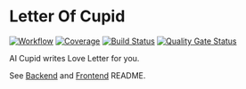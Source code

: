 # Letter Of Cupid
[![Workflow](https://github.com/swsnu/swppfall2022-team11/actions/workflows/run-tests.yml/badge.svg?branch=main)](https://github.com/swsnu/swppfall2022-team11/actions)
[![Coverage](https://coveralls.io/repos/github/swsnu/swppfall2022-team11/badge.svg?branch=main&kill_cache=1)](https://coveralls.io/github/swsnu/swppfall2022-team11?branch=main)
[![Build Status](https://travis-ci.com/swsnu/swppfall2022-team11.svg?branch=main)](https://travis-ci.com/swsnu/swppfall2022-team11)
[![Quality Gate Status](https://sonarcloud.io/api/project_badges/measure?project=swsnu_swppfall2022-team11&metric=alert_status)](https://sonarcloud.io/dashboard?id=swsnu_swppfall2022-team11)

AI Cupid writes Love Letter for you.

See [Backend](./backend/) and [Frontend](./frontend/) README.
